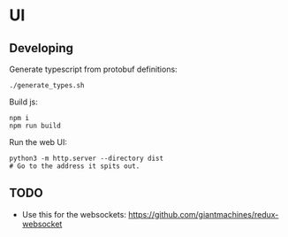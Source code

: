 # UI

## Developing
Generate typescript from protobuf definitions:
```
./generate_types.sh
```

Build js:
```
npm i
npm run build
```
Run the web UI:
```
python3 -m http.server --directory dist
# Go to the address it spits out.
```

## TODO
- Use this for the websockets: https://github.com/giantmachines/redux-websocket

